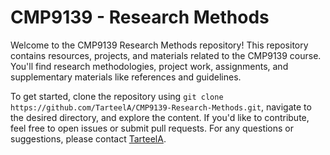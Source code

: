 # CMP9139 - Research Methods

Welcome to the CMP9139 Research Methods repository! This repository contains resources, projects, and materials related to the CMP9139 course. You'll find research methodologies, project work, assignments, and supplementary materials like references and guidelines.

To get started, clone the repository using `git clone https://github.com/TarteelA/CMP9139-Research-Methods.git`, navigate to the desired directory, and explore the content. If you'd like to contribute, feel free to open issues or submit pull requests. For any questions or suggestions, please contact [TarteelA](https://github.com/TarteelA).
